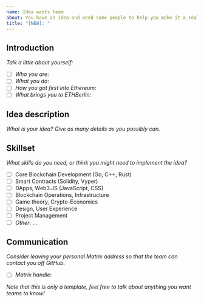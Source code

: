 ```yaml
---
name: Idea wants team
about: You have an idea and need some people to help you make it a reality!
title: "[NEW]: "
---
```


## Introduction

_Talk a little about yourself:_

- [ ] _Who you are_: 
- [ ] _What you do_: 
- [ ] _How you got first into Ethereum_: 
- [ ] _What brings you to ETHBerlin_: 

## Idea description

_What is your idea? Give as many details as you possibly can._

## Skillset

_What skills do you need, or think you might need to implement the idea?_

- [ ] Core Blockchain Development (Go, C++, Rust)
- [ ] Smart Contracts (Solidity, Vyper)
- [ ] DApps, Web3.JS (JavaScript, CSS)
- [ ] Blockchain Operations, Infrastructure
- [ ] Game theory, Crypto-Economics
- [ ] Design, User Experience
- [ ] Project Management
- [ ] _Other_: ...

## Communication

_Consider leaving your personal Matrix address so that the team can contact you off GitHub._

- [ ] _Matrix handle_:

_Note that this is only a template, feel free to talk about anything you want teams to know!_
